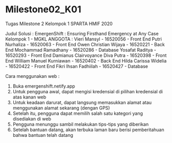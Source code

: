 # Milestone02_K01
Tugas Milestone 2 Kelompok 1 SPARTA HMIF 2020

Judul Solusi : EmergenShift : Ensuring Firsthand Emergency at Any Case
Kelompok 1 - MGKL
ANGGOTA :
Vieri Mansyl 			                - 16520056 - Front End
Putri Nurhaliza 				          - 16520063 - Front End
Owen Christian Wijaya 	      		- 16520221 - Back End
Mochammad Ramadhany 	          	- 16520286 - Database
Yosafat Raditya 			          	- 16520293 - Front End
Damianus Clairvoyance Diva Putra 	- 16520398 - Front End
William Manuel Kurniawan 	      	- 16520402 - Back End
Hilda Carissa Widelia 		      	- 16520422 - Front End
Fikri Ihsan Fadhiilah 		       	- 16520427 - Database

Cara menggunakan web :
1. Buka emergenshift.netify.app
2. Untuk pengguna awal, dapat mengisi kredensial di pilihan kredensial di atas kanan web
3. Untuk keadaan darurat, dapat langsung memasukkan alamat atau menggunakan alamat sekarang (dengan GPS)
4. Setelah itu, pengguna dapat memilih salah satu kategori yang disediakan di web
5. Pengguna menunggu sambil melakukan tips-tips yang diberikan
6. Setelah bantuan datang, akan terbuka laman baru berisi pemberitahuan bahwa bantuan telah datang

